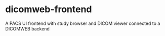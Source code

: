 # dicomweb-frontend
A PACS UI frontend with study browser and DICOM viewer connected to a DICOMWEB backend
